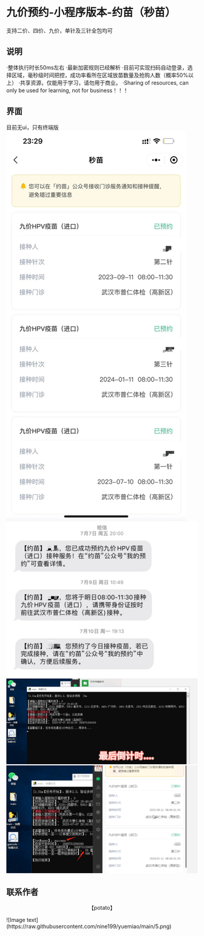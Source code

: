 # 九价预约-小程序版本-约苗（秒苗）
支持二价、四价、九价，单针及三针全包均可

## 说明
·整体执行时长50ms左右
·最新加密规则已经解析
·目前可实现扫码自动登录，选择区域，毫秒级时间把控，成功率看所在区域放苗数量及抢购人数（概率50%以上）
·共享资源，仅能用于学习，请勿用于商业。
·Sharing of resources, can only be used for learning, not for business！！！

## 界面
目前无ui，只有终端版
![Image text](https://raw.githubusercontent.com/nine199/yuemiao/main/1.jpg)
![Image text](https://raw.githubusercontent.com/nine199/yuemiao/main/2.jpg)
![Image text](https://raw.githubusercontent.com/nine199/yuemiao/main/3.png)
![Image text](https://raw.githubusercontent.com/nine199/yuemiao/main/4.png)

## 联系作者
<p align="center">【potato】</p>
![Image text](https://raw.githubusercontent.com/nine199/yuemiao/main/5.png)
